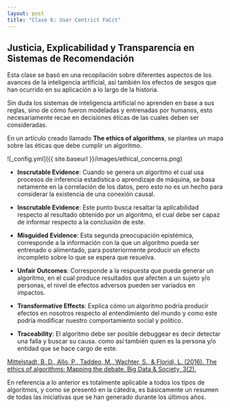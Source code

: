 ```yaml
---
layout: post
title: "Clase 6: User Centrict FaCct"
---
```


## Justicia, Explicabilidad y Transparencia en Sistemas de Recomendación
 
Esta clase se basó en una recopilación sobre diferentes aspectos de los avances de la inteligencia artificial, así también los efectos de sesgos que han ocurrido en su aplicación a lo largo de la historia.
 
Sin duda los sistemas de inteligencia artificial no aprenden en base a sus reglas, sino de cómo fueron modeladas y entrenadas por humanos, esto necesariamente recae en decisiones éticas de las cuales deben ser consideradas.
 
En un artículo creado llamado **The ethics of algorithms**, se plantea un mapa sobre las éticas que debe cumplir un algoritmo.
 
![_config.yml]({{ site.baseurl }}/images/ethical_concerns.png)
 
 
- **Inscrutable Evidence**: Cuando se genera un algoritmo el cual usa procesos de inferencia estadística o aprendizaje de máquina, se basa netamente en la correlación de los datos, pero esto no es un hecho para considerar la existencia de una conexión causal.
- **Inscrutable Evidence**: Este punto busca resaltar la aplicabilidad respecto al resultado obtenido por un algoritmo, el cual debe ser capaz de informar respecto a la conclusión de este.
- **Misguided Evidence**: Esta segunda preocupación epistémica, corresponde a la información con la que un algoritmo pueda ser entrenado o alimentado, para posteriormente producir un efecto incompleto sobre lo que se espera que resuelva.
 
- **Unfair Outcomes**: Corresponde a la respuesta que pueda generar un algoritmo, en el cual produce resultados que afecten a un sujeto y/o personas, el nivel de efectos adversos pueden ser variados en impactos.
- **Transformative Effects**: Explica cómo un algoritmo podría producir efectos en nosotros respecto al entendimiento del mundo y como este podría modificar nuestro comportamiento social y político.
- **Traceability**: El algoritmo debe ser posible debuggear es decir detectar una falla y buscar su causa. como así también quien es la persona y/o entidad que se hace cargo de este.
 
[Mittelstadt, B. D., Allo, P., Taddeo, M., Wachter, S., & Floridi, L. (2016). The ethics of algorithms: Mapping the debate. Big Data & Society, 3(2).](https://doi.org/10.1177/2053951716679679)
 
 
En referencia a lo anterior es totalmente aplicable a todos los tipos de algoritmos, y como se presentó en la cátedra, es básicamente un resumen de todas las iniciativas que se han generado durante los últimos años.
 

